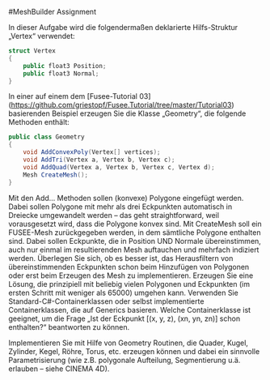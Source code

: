 #MeshBuilder Assignment

In dieser Aufgabe wird die folgendermaßen deklarierte Hilfs-Struktur „Vertex“ verwendet:

```C#
struct Vertex
{
    public float3 Position;
    public float3 Normal;
}
```

In einer auf einem dem [Fusee-Tutorial 03] (https://github.com/griestopf/Fusee.Tutorial/tree/master/Tutorial03) basierenden Beispiel erzeugen Sie die Klasse „Geometry“, die folgende Methoden enthält:

```C#
public class Geometry
{
    void AddConvexPoly(Vertex[] vertices);
    void AddTri(Vertex a, Vertex b, Vertex c);
    void AddQuad(Vertex a, Vertex b, Vertex c, Vertex d);
    Mesh CreateMesh();
}
```

Mit den Add… Methoden sollen (konvexe) Polygone eingefügt werden. Dabei sollen Polygone mit mehr als drei Eckpunkten automatisch in Dreiecke umgewandelt werden – 
das geht straightforward, weil vorausgesetzt wird, dass die Polygone konvex sind.
Mit CreateMesh soll ein FUSEE-Mesh zurückgegeben werden, in dem sämtliche Polygone enthalten sind. Dabei sollen Eckpunkte, die in Position UND Normale übereinstimmen, 
auch nur einmal im resultierenden Mesh auftauchen und mehrfach indiziert werden.
Überlegen Sie sich, ob es besser ist, das Herausfiltern von übereinstimmenden Eckpunkten schon beim Hinzufügen von Polygonen oder erst beim Erzeugen des Mesh zu implementieren.
Erzeugen Sie eine Lösung, die prinzipiell mit beliebig vielen Polygonen und Eckpunkten (im ersten Schritt mit weniger als 65000) umgehen kann. Verwenden Sie 
Standard-C#-Containerklassen oder selbst implementierte Containerklassen, die auf Generics basieren. Welche Containerklasse ist geeignet, um die Frage „Ist der 
Eckpunkt [(x, y, z), (xn, yn, zn)] schon enthalten?“ beantworten zu können.

Implementieren Sie mit Hilfe von Geometry Routinen, die Quader, Kugel, Zylinder, Kegel, Röhre, Torus, etc. erzeugen können und dabei ein sinnvolle Parametrisierung (wie z.B. polygonale Aufteilung, Segmentierung u.ä. erlauben – siehe CINEMA 4D). 
